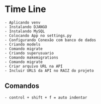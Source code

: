 # Time Line

    - Aplicando venv
    - Instalando DJANGO
    - Instalando MySQL
    - Colocando App no settings.py
    - Configurando Conexão com banco de dados
    - Criando models
    - Comando migrate
    - Criando superusuario
    - Comando makemigrations
    - Comando migrate
    - Criar arquivo URL na API
    - Incluir URLS da API no RAIZ do projeto

## Comandos

    - control + shift + f = auto indentar

